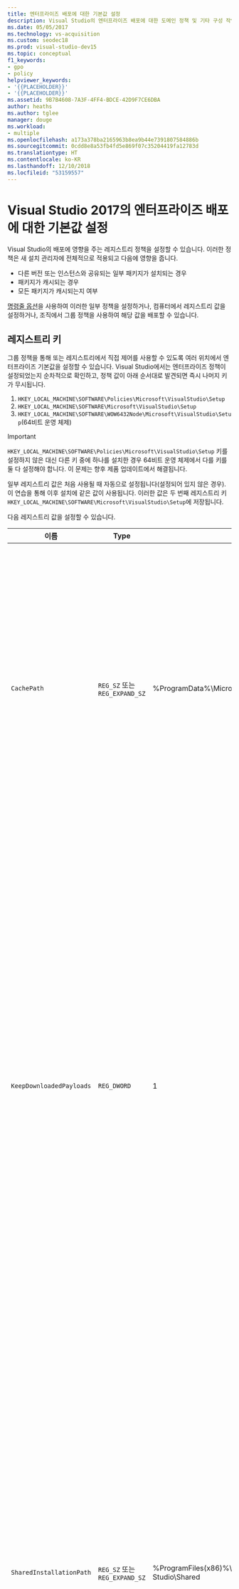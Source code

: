 ```yaml
---
title: 엔터프라이즈 배포에 대한 기본값 설정
description: Visual Studio의 엔터프라이즈 배포에 대한 도메인 정책 및 기타 구성 작업에 대해 알아봅니다.
ms.date: 05/05/2017
ms.technology: vs-acquisition
ms.custom: seodec18
ms.prod: visual-studio-dev15
ms.topic: conceptual
f1_keywords:
- gpo
- policy
helpviewer_keywords:
- '{{PLACEHOLDER}}'
- '{{PLACEHOLDER}}'
ms.assetid: 9B7B4608-7A3F-4FF4-BDCE-42D9F7CE6DBA
author: heaths
ms.author: tglee
manager: douge
ms.workload:
- multiple
ms.openlocfilehash: a173a378ba2165963b8ea9b44e7391807584886b
ms.sourcegitcommit: 0cdd8e8a53fb4fd5e869f07c35204419fa12783d
ms.translationtype: HT
ms.contentlocale: ko-KR
ms.lasthandoff: 12/10/2018
ms.locfileid: "53159557"
---
```

# <a name="set-defaults-for-enterprise-deployments-of-visual-studio-2017"></a>Visual Studio 2017의 엔터프라이즈 배포에 대한 기본값 설정

Visual Studio의 배포에 영향을 주는 레지스트리 정책을 설정할 수 있습니다. 이러한 정책은 새 설치 관리자에 전체적으로 적용되고 다음에 영향을 줍니다.

- 다른 버전 또는 인스턴스와 공유되는 일부 패키지가 설치되는 경우
- 패키지가 캐시되는 경우
- 모든 패키지가 캐시되는지 여부

[명령줄 옵션](use-command-line-parameters-to-install-visual-studio.md)을 사용하여 이러한 일부 정책을 설정하거나, 컴퓨터에서 레지스트리 값을 설정하거나, 조직에서 그룹 정책을 사용하여 해당 값을 배포할 수 있습니다.

## <a name="registry-keys"></a>레지스트리 키

그룹 정책을 통해 또는 레지스트리에서 직접 제어를 사용할 수 있도록 여러 위치에서 엔터프라이즈 기본값을 설정할 수 있습니다. Visual Studio에서는 엔터프라이즈 정책이 설정되었는지 순차적으로 확인하고, 정책 값이 아래 순서대로 발견되면 즉시 나머지 키가 무시됩니다.

1. `HKEY_LOCAL_MACHINE\SOFTWARE\Policies\Microsoft\VisualStudio\Setup`
2. `HKEY_LOCAL_MACHINE\SOFTWARE\Microsoft\VisualStudio\Setup`
3. `HKEY_LOCAL_MACHINE\SOFTWARE\WOW6432Node\Microsoft\VisualStudio\Setup`(64비트 운영 체제)

> [!IMPORTANT]
> `HKEY_LOCAL_MACHINE\SOFTWARE\Policies\Microsoft\VisualStudio\Setup` 키를 설정하지 않은 대신 다른 키 중에 하나를 설치한 경우 64비트 운영 체제에서 다를 키를 둘 다 설정해야 합니다. 이 문제는 향후 제품 업데이트에서 해결됩니다.

일부 레지스트리 값은 처음 사용될 때 자동으로 설정됩니다(설정되어 있지 않은 경우). 이 연습을 통해 이후 설치에 같은 값이 사용됩니다. 이러한 값은 두 번째 레지스트리 키 `HKEY_LOCAL_MACHINE\SOFTWARE\Microsoft\VisualStudio\Setup`에 저장됩니다.

다음 레지스트리 값을 설정할 수 있습니다.

| **이름** | **Type** | **기본** | **설명** |
| -------- | -------- | ----------- | --------------- |
| `CachePath` | `REG_SZ` 또는 `REG_EXPAND_SZ` | %ProgramData%\Microsoft\VisualStudio\Packages | 패키지가 매니페스트되고 필요한 경우 페이로드가 저장되는 디렉터리입니다. 자세한 내용은 [패키지 캐시를 사용하지 않도록 설정 또는 이동](disable-or-move-the-package-cache.md)하는 방법을 참조하세요. |
| `KeepDownloadedPayloads` | `REG_DWORD` | 1 | 설치된 후에도 패키지 페이로드를 유지합니다. 언제든지 값을 변경할 수 있습니다. 정책을 사용하지 않도록 설정하면 복구하거나 수정하는 인스턴스에 대한 캐시된 패키지 페이로드가 모두 제거됩니다. 자세한 내용은 [패키지 캐시를 사용하지 않도록 설정 또는 이동](disable-or-move-the-package-cache.md)하는 방법을 참조하세요. |
| `SharedInstallationPath` | `REG_SZ` 또는 `REG_EXPAND_SZ` | %ProgramFiles(x86)%\Microsoft Visual Studio\Shared | 여러 버전의 Visual Studio 인스턴스에 걸쳐 공유되는 일부 패키지가 설치되는 디렉터리입니다. 언제든지 값을 변경할 수 있지만 이러한 변경은 이후 설치에만 영향을 줍니다. 이전 위치에 이미 설치된 모든 제품은 이동되지 않으며 제대로 작동하지 않을 수 있습니다. |

> [!IMPORTANT]
> 설치한 후 `CachePath` 레지스트리 정책을 변경할 경우 기존 패키지 캐시를 새 위치로 이동하고 `SYSTEM` 및 `Administrators`에 모든 권한을 부여하고 `Everyone`에 읽기 권한을 부여하여 해당 캐시가 보호되도록 해야 합니다.
> 기존 캐시를 이동하거나 보호하지 못하면 이후 설치에 관련된 문제가 발생할 수 있습니다.

[!INCLUDE[install_get_support_md](includes/install_get_support_md.md)]

## <a name="see-also"></a>참고 항목

 * [Visual Studio 설치](install-visual-studio.md)
 * [패키지 캐시를 사용하지 않도록 설정 또는 이동](disable-or-move-the-package-cache.md)
 * [명령줄 매개 변수를 사용하여 Visual Studio 설치](use-command-line-parameters-to-install-visual-studio.md)

